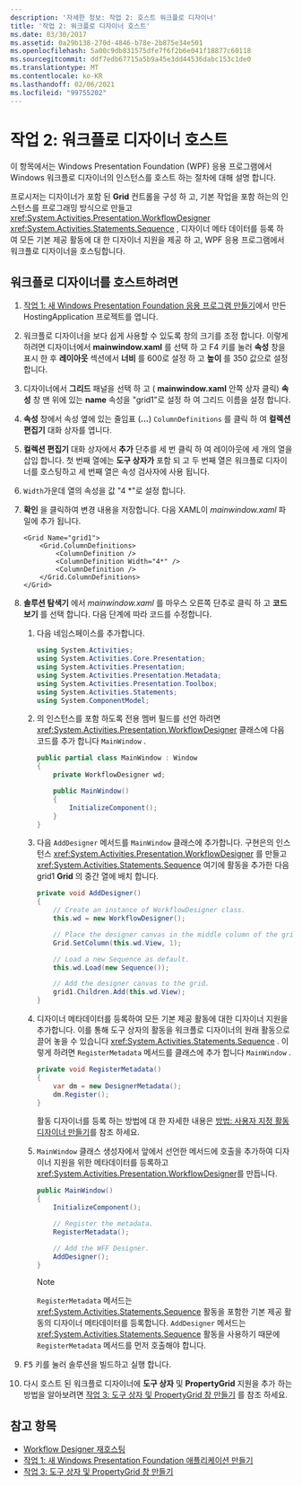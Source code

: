 ```yaml
---
description: '자세한 정보: 작업 2: 호스트 워크플로 디자이너'
title: '작업 2: 워크플로 디자이너 호스트'
ms.date: 03/30/2017
ms.assetid: 0a29b138-270d-4846-b78e-2b875e34e501
ms.openlocfilehash: 5a00c9db831575dfe7f6f2b6e041f18877c60118
ms.sourcegitcommit: ddf7edb67715a5b9a45e3dd44536dabc153c1de0
ms.translationtype: MT
ms.contentlocale: ko-KR
ms.lasthandoff: 02/06/2021
ms.locfileid: "99755202"
---
```

# <a name="task-2-host-the-workflow-designer"></a>작업 2: 워크플로 디자이너 호스트

이 항목에서는 Windows Presentation Foundation (WPF) 응용 프로그램에서 Windows 워크플로 디자이너의 인스턴스를 호스트 하는 절차에 대해 설명 합니다.

프로시저는 디자이너가 포함 된 **Grid** 컨트롤을 구성 하 고, 기본 작업을 포함 하는의 인스턴스를 프로그래밍 방식으로 만들고 <xref:System.Activities.Presentation.WorkflowDesigner> <xref:System.Activities.Statements.Sequence> , 디자이너 메타 데이터를 등록 하 여 모든 기본 제공 활동에 대 한 디자이너 지원을 제공 하 고, WPF 응용 프로그램에서 워크플로 디자이너을 호스팅합니다.

## <a name="to-host-the-workflow-designer"></a>워크플로 디자이너를 호스트하려면

1. [작업 1: 새 Windows Presentation Foundation 응용 프로그램 만들기](task-1-create-a-new-wpf-app.md)에서 만든 HostingApplication 프로젝트를 엽니다.

2. 워크플로 디자이너을 보다 쉽게 사용할 수 있도록 창의 크기를 조정 합니다. 이렇게 하려면 디자이너에서 **mainwindow.xaml** 를 선택 하 고 F4 키를 눌러 **속성** 창을 표시 한 후 **레이아웃** 섹션에서 **너비** 를 600로 설정 하 고 **높이** 를 350 값으로 설정 합니다.

3. 디자이너에서 **그리드** 패널을 선택 하 고 ( **mainwindow.xaml** 안쪽 상자 클릭) **속성** 창 맨 위에 있는 **name** 속성을 "grid1"로 설정 하 여 그리드 이름을 설정 합니다.

4. **속성** 창에서 속성 옆에 있는 줄임표 (**...**) `ColumnDefinitions` 를 클릭 하 여 **컬렉션 편집기** 대화 상자를 엽니다.

5. **컬렉션 편집기** 대화 상자에서 **추가** 단추를 세 번 클릭 하 여 레이아웃에 세 개의 열을 삽입 합니다. 첫 번째 열에는 **도구 상자가** 포함 되 고 두 번째 열은 워크플로 디자이너를 호스팅하고 세 번째 열은 속성 검사자에 사용 됩니다.

6. `Width`가운데 열의 속성을 값 "4 *"로 설정 합니다.

7. **확인** 을 클릭하여 변경 내용을 저장합니다. 다음 XAML이 *mainwindow.xaml* 파일에 추가 됩니다.

    ```xaml
    <Grid Name="grid1">
        <Grid.ColumnDefinitions>
            <ColumnDefinition />
            <ColumnDefinition Width="4*" />
            <ColumnDefinition />
        </Grid.ColumnDefinitions>
    </Grid>
    ```

8. **솔루션 탐색기** 에서 *mainwindow.xaml* 를 마우스 오른쪽 단추로 클릭 하 고 **코드 보기** 를 선택 합니다. 다음 단계에 따라 코드를 수정합니다.

    1. 다음 네임스페이스를 추가합니다.

        ```csharp
        using System.Activities;
        using System.Activities.Core.Presentation;
        using System.Activities.Presentation;
        using System.Activities.Presentation.Metadata;
        using System.Activities.Presentation.Toolbox;
        using System.Activities.Statements;
        using System.ComponentModel;
        ```

    2. 의 인스턴스를 포함 하도록 전용 멤버 필드를 선언 하려면 <xref:System.Activities.Presentation.WorkflowDesigner> 클래스에 다음 코드를 추가 합니다 `MainWindow` .

        ```csharp
        public partial class MainWindow : Window
        {
            private WorkflowDesigner wd;

            public MainWindow()
            {
                InitializeComponent();
            }
        }
        ```

    3. 다음 `AddDesigner` 메서드를 `MainWindow` 클래스에 추가합니다. 구현은의 인스턴스 <xref:System.Activities.Presentation.WorkflowDesigner> 를 만들고 <xref:System.Activities.Statements.Sequence> 여기에 활동을 추가한 다음 grid1 **Grid** 의 중간 열에 배치 합니다.

        ```csharp
        private void AddDesigner()
        {
            // Create an instance of WorkflowDesigner class.
            this.wd = new WorkflowDesigner();

            // Place the designer canvas in the middle column of the grid.
            Grid.SetColumn(this.wd.View, 1);

            // Load a new Sequence as default.
            this.wd.Load(new Sequence());

            // Add the designer canvas to the grid.
            grid1.Children.Add(this.wd.View);
        }
        ```

    4. 디자이너 메타데이터를 등록하여 모든 기본 제공 활동에 대한 디자이너 지원을 추가합니다. 이를 통해 도구 상자의 활동을 워크플로 디자이너의 원래 활동으로 끌어 놓을 수 있습니다 <xref:System.Activities.Statements.Sequence> . 이렇게 하려면 `RegisterMetadata` 메서드를 클래스에 추가 합니다 `MainWindow` .

        ```csharp
        private void RegisterMetadata()
        {
            var dm = new DesignerMetadata();
            dm.Register();
        }
        ```

        활동 디자이너를 등록 하는 방법에 대 한 자세한 내용은 [방법: 사용자 지정 활동 디자이너 만들기](how-to-create-a-custom-activity-designer.md)를 참조 하세요.

    5. `MainWindow` 클래스 생성자에서 앞에서 선언한 메서드에 호출을 추가하여 디자이너 지원을 위한 메타데이터를 등록하고 <xref:System.Activities.Presentation.WorkflowDesigner>를 만듭니다.

        ```csharp
        public MainWindow()
        {
            InitializeComponent();

            // Register the metadata.
            RegisterMetadata();

            // Add the WFF Designer.
            AddDesigner();
        }
        ```

        > [!NOTE]
        > `RegisterMetadata` 메서드는 <xref:System.Activities.Statements.Sequence> 활동을 포함한 기본 제공 활동의 디자이너 메타데이터를 등록합니다. `AddDesigner` 메서드는 <xref:System.Activities.Statements.Sequence> 활동을 사용하기 때문에 `RegisterMetadata` 메서드를 먼저 호출해야 합니다.

9. <kbd>F5</kbd> 키를 눌러 솔루션을 빌드하고 실행 합니다.

10. 다시 호스트 된 워크플로 디자이너에 **도구 상자** 및 **PropertyGrid** 지원을 추가 하는 방법을 알아보려면 [작업 3: 도구 상자 및 PropertyGrid 창 만들기](task-3-create-the-toolbox-and-propertygrid-panes.md) 를 참조 하세요.

## <a name="see-also"></a>참고 항목

- [Workflow Designer 재호스팅](rehosting-the-workflow-designer.md)
- [작업 1: 새 Windows Presentation Foundation 애플리케이션 만들기](task-1-create-a-new-wpf-app.md)
- [작업 3: 도구 상자 및 PropertyGrid 창 만들기](task-3-create-the-toolbox-and-propertygrid-panes.md)
